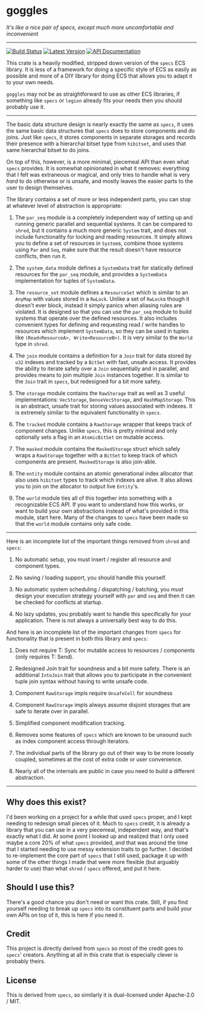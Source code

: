 # goggles #

*It's like a nice pair of specs, except much more uncomfortable and inconvenient*

---

[![Build Status](https://img.shields.io/circleci/project/github/triplehex/goggles.svg)](https://circleci.com/gh/triplehex/goggles)
[![Latest Version](https://img.shields.io/crates/v/goggles.svg)](https://crates.io/crates/goggles)
[![API Documentation](https://docs.rs/goggles/badge.svg)](https://docs.rs/goggles)

This crate is a heavily modified, stripped down version of the `specs` ECS
library.  It is less of a framework for doing a specific style of ECS as easily
as possible and more of a DIY library for doing ECS that allows you to adapt it
to your own needs.

`goggles` may not be as straightforward to use as other ECS libraries, if
something like `specs` or `legion` already fits your needs then you should
probably use it.

---

The basic data structure design is nearly exactly the same as `specs`, it uses
the same basic data structures that `specs` does to store components and do
joins.  Just like `specs`, it stores components in separate storages and records
their presence with a hierarchal bitset type from `hibitset`, and uses that same
hierarchal bitset to do joins.

On top of this, however, is a more minimal, piecemeal API than even what `specs`
provides.  It is somewhat opinionated in what it removes: everything that I felt
was extraneous or magical, and only tries to handle what is very *hard* to do
otherwise or is unsafe, and mostly leaves the easier parts to the user to design
themselves.

The library contains a set of more or less independent parts, you can stop at
whatever level of abstraction is appropriate:

1) The `par_seq` module is a completely independent way of setting up and
   running generic parallel and sequential systems.  It can be compared to
   `shred`, but it contains a much more generic `System` trait, and does not
   include functionality for locking and reading resources.  It simply allows
   you to define a set of resources in `System`s, combine those systems using
   `Par` and `Seq`, make sure that the result doesn't have resource conflicts,
   then run it.

2) The `system_data` module defines a `SystemData` trait for statically defined
   resources for the `par_seq` module, and provides a `SystemData`
   implementation for tuples of `SystemData`.

3) The `resource_set` module defines a `ResourceSet` which is similar to an
   `AnyMap` with values stored in a `RwLock`.  Unlike a set of `RwLock`s though
   it doesn't ever block, instead it simply panics when aliasing rules are
   violated.  It is designed so that you can use the `par_seq` module to build
   systems that operate over the defined resources.  It also includes convenient
   types for defining and requesting read / write handles to resources which
   implement `SystemData`, so they can be used in tuples like `(Read<ResourceA>,
   Write<ResourceB>)`.  It is very similar to the `World` type in `shred`.
   
4) The `join` module contains a definition for a `Join` trait for data stored by
   `u32` indexes and tracked by a `BitSet` with fast, unsafe access.  It
   provides the ability to iterate safely over a `Join` sequentially and in
   parallel, and provides means to join multiple `Join` instances together.  It
   is similar to the `Join` trait in `specs`, but redesigned for a bit more
   safety.
   
5) The `storage` module contains the `RawStorage` trait as well as 3 useful
   implementations: `VecStorage`, `DenseVecStorage`, and `HashMapStorage`.  This
   is an abstract, unsafe trait for storing values associated with indexes.  It
   is extremely similar to the equivalent functionality in `specs`.

6) The `tracked` module contains a `RawStorage` wrapper that keeps track of
   component changes.  Unlike `specs`, this is pretty minimal and only
   optionally sets a flag in an `AtomicBitSet` on mutable access.

7) The `masked` module contains the `MaskedStorage` struct which safely wraps a
   `RawStorage` together with a `BitSet` to keep track of which components are
   present.  `MaskedStorage` is also join-able.

8) The `entity` module contains an atomic generational index allocator that also
   uses `hibitset` types to track which indexes are alive.  It also allows you
   to join on the allocator to output live `Entity`'s.
   
9) The `world` module ties all of this together into something with a
   recognizable ECS API.  If you want to understand how this works, or want to
   build your own abstractions instead of what's provided in this module, start
   here.  Many of the changes to `specs` have been made so that the `world`
   module contains only safe code.

---

Here is an incomplete list of the important things removed from `shred` and
`specs`:

1) No automatic setup, you must insert / register all resource and component types.

2) No saving / loading support, you should handle this yourself.

3) No automatic system scheduling / dispatching / batching, you *must* design
   your execution strategy yourself with `par` and `seq` and then it can be
   checked for conflicts at startup.

4) No lazy updates, you probably want to handle this specifically for your
   application.  There is not always a universally best way to do this.

And here is an incomplete list of the important changes from `specs` for
functionality that is present in both this library and `specs`:

1) Does not require T: Sync for mutable access to resources / components (only
   requires T: Send).

2) Redesigned Join trait for soundness and a bit more safety.  There is an
   additional `IntoJoin` trait that allows you to participate in the convenient
   tuple join syntax without having to write unsafe code.

3) Component `RawStorage` impls require `UnsafeCell` for soundness

4) Component `RawStorage` impls always assume disjoint storages that are safe to
   iterate over in parallel.

5) Simplified component modification tracking.

6) Removes some features of `specs` which are known to be unsound such as index
   component access through iterators.

7) The individual parts of the library go out of their way to be more loosely
   coupled, sometimes at the cost of extra code or user convenience.

8) Nearly all of the internals are public in case you need to build a different
   abstraction.

---

## Why does this exist?

I'd been working on a project for a while that used `specs` proper, and I kept
needing to redesign small pieces of it.  Much to `specs` credit, it is already a
library that you can use in a very piecemeal, independent way, and that's
exactly what I did.  At some point I looked up and realized that I only used
maybe a core 20% of what `specs` provided, and that was around the time that I
started needing to use messy extension traits to go further.  I decided to
re-implement the core part of `specs` that I still used, package it up with some
of the other things I made that were more flexible (but arguably harder to use)
than what `shred` / `specs` offered, and put it here.

## Should I use this?

There's a good chance you don't need or want this crate.  Still, if you find
yourself needing to break up `specs` into its constituent parts and build your
own APIs on top of it, this is here if you need it.

## Credit

This project is directly derived from `specs` so most of the credit goes to
`specs`' creators.  Anything at all in this crate that is especially clever is
probably theirs.

## License

This is derived from `specs`, so similarly it is dual-licensed under Apache-2.0
/ MIT.
